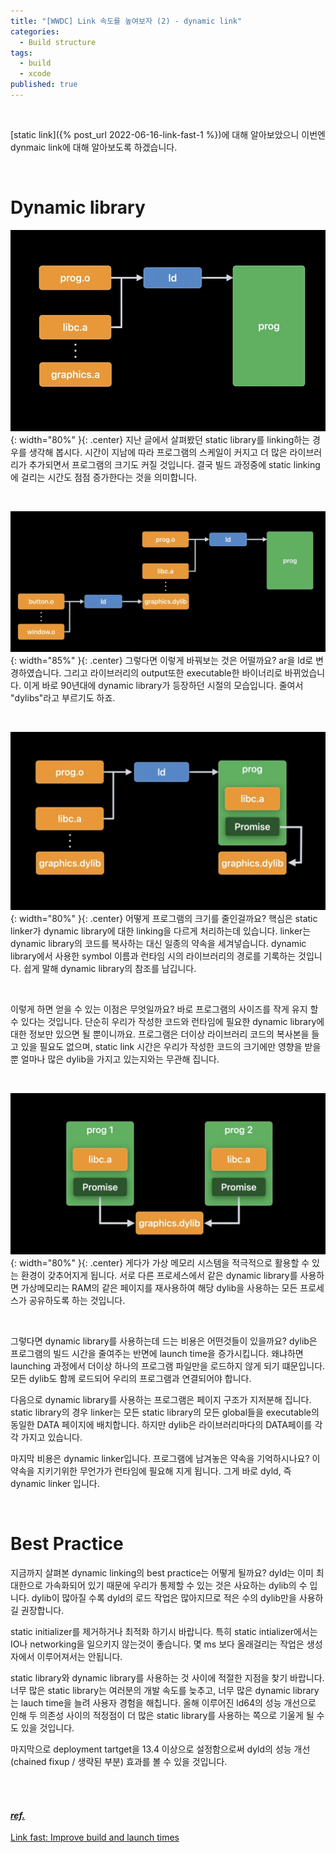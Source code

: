 ```yaml
---
title: "[WWDC] Link 속도를 높여보자 (2) - dynamic link"
categories:
  - Build structure
tags:
  - build
  - xcode
published: true
---
```


<br/>

[static link]({% post_url 2022-06-16-link-fast-1 %})에 대해 알아보았으니 이번엔 dynmaic link에 대해 알아보도록 하겠습니다.

<br/>

# Dynamic library

![12](/assets/images/link_fast/12.png){: width="80%" }{: .center}
지난 글에서 살펴봤던 static library를 linking하는 경우를 생각해 봅시다. 시간이 지남에 따라 프로그램의 스케일이 커지고 더 많은 라이브러리가 추가되면서 프로그램의 크기도 커질 것입니다. 결국 빌드 과정중에 static linking에 걸리는 시간도 점점 증가한다는 것을 의미합니다.

<br/>

![13](/assets/images/link_fast/13.png){: width="85%" }{: .center}
그렇다면 이렇게 바꿔보는 것은 어떨까요? ar을 ld로 변경하였습니다. 그리고 라이브러리의 output또한 executable한 바이너리로 바뀌었습니다. 이게 바로 90년대에 dynamic library가 등장하던 시절의 모습입니다. 줄여서 "dylibs"라고 부르기도 하죠.

<br/>

![14](/assets/images/link_fast/14.png){: width="80%" }{: .center}
어떻게 프로그램의 크기를 줄인걸까요? 핵심은 static linker가 dynamic library에 대한 linking을 다르게 처리하는데 있습니다. linker는 dynamic library의 코드를 복사하는 대신 일종의 약속을 세겨넣습니다. dynamic library에서 사용한 symbol 이름과 런타임 시의 라이브러리의 경로를 기록하는 것입니다. 쉽게 말해 dynamic library의 참조를 남깁니다.

<br/>

이렇게 하면 얻을 수 있는 이점은 무엇일까요? 바로 프로그램의 사이즈를 작게 유지 할 수 있다는 것입니다. 단순히 우리가 작성한 코드와 런타임에 필요한 dynamic library에 대한 정보만 있으면 될 뿐이니까요. 프로그램은 더이상 라이브러리 코드의 복사본을 들고 있을 필요도 없으며, static link 시간은 우리가 작성한 코드의 크기에만 영향을 받을 뿐 얼마나 많은 dylib을 가지고 있는지와는 무관해 집니다.

<br/>

![15](/assets/images/link_fast/15.png){: width="80%" }{: .center}
게다가 가상 메모리 시스템을 적극적으로 활용할 수 있는 환경이 갖추어지게 됩니다. 서로 다른 프로세스에서 같은 dynamic library를 사용하면 가상메모리는 RAM의 같은 페이지를 재사용하여 해당 dylib을 사용하는 모든 프로세스가 공유하도록 하는 것입니다.

<br/>

그렇다면 dynamic library를 사용하는데 드는 비용은 어떤것들이 있을까요? dylib은 프로그램의 빌드 시간을 줄여주는 반면에 launch time을 증가시킵니다. 왜냐하면 launching 과정에서 더이상 하나의 프로그램 파일만을 로드하지 않게 되기 떄문입니다. 모든 dylib도 함께 로드되어 우리의 프로그램과 연결되어야 합니다.

다음으로 dynamic library를 사용하는 프로그램은 페이지 구조가 지저분해 집니다. static library의 경우 linker는 모든 static library의 모든 global들을 executable의 동일한 DATA 페이지에 배치합니다. 하지만 dylib은 라이브러리마다의 DATA페이를 각각 가지고 있습니다.

마지막 비용은 dynamic linker입니다. 프로그램에 남겨놓은 약속을 기억하시나요? 이 약속을 지키기위한 무언가가 런타임에 필요해 지게 됩니다. 그게 바로 dyld, 즉 dynamic linker 입니다. <!--  dynamic linking이 런타임에 어떻게 동작하는지 살펴보도록 하겠습니다. -->

<!-- 
<br/>

# Dynamic linker

executable 바이너리는 TEXT, DATA, LINKEDIT과 같은 세그먼트로 나뉩니다. 세그먼트는 언제나 페이지의 배수 만큼 존재하며 각 세그먼트마다 다른 권한을 가지고 있습니다. 예를들어 TEXT 세그먼트는 실행 권한을 가지고 있습니다. 이는 CPU가 페이지의 바이트를 기계어 명령어로 취급할 수 있음을 의미합니다.

런타임 시 dyld는 각 세그먼트의 권한으로 실행 파일을 메모리에 mmap()해야 합니다.
-->

<br/>

# Best Practice

지금까지 살펴본 dynamic linking의 best practice는 어떻게 될까요? dyld는 이미 최대한으로 가속화되어 있기 때문에 우리가 통제할 수 있는 것은 사요하는 dylib의 수 입니다. dylib이 많아질 수록 dyld의 로드 작업은 많아지므로 적은 수의 dylib만을 사용하길 권장합니다.

static initializer를 제거하거나 최적화 하기시 바랍니다. 특히 static intializer에서는 IO나 networking을 일으키지 않는것이 좋습니다. 몇 ms 보다 올래걸리는 작업은 생성자에서 이루어져서는 안됩니다.

static library와 dynamic library를 사용하는 것 사이에 적절한 지점을 찾기 바랍니다. 너무 많은 static library는 여러분의 개발 속도를 늦추고, 너무 많은 dynamic library는 lauch time을 늘려 사용자 경험을 해칩니다. 올해 이루어진 ld64의 성능 개선으로 인해 두 의존성 사이의 적정점이 더 많은 static library를 사용하는 쪽으로 기울게 될 수도 있을 것입니다.

마지막으로 deployment tartget을 13.4 이상으로 설정함으로써 dyld의 성능 개선(chained fixup / 생략된 부분) 효과를 볼 수 있을 것입니다.

<br/><br/>

#### *<u>ref.</u>*
[Link fast: Improve build and launch times](https://developer.apple.com/videos/play/wwdc2022/110362)
